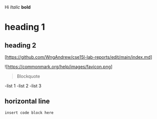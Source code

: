 Hi
*Italic*
**bold**
# heading 1
## heading 2
[https://github.com/WngAndrew/cse15l-lab-reports/edit/main/index.md]

![https://commonmark.org/help/images/favicon.png]

> Blockquote

-list 1
-list 2
-list 3

horizontal line
---

```
insert code block here
```
